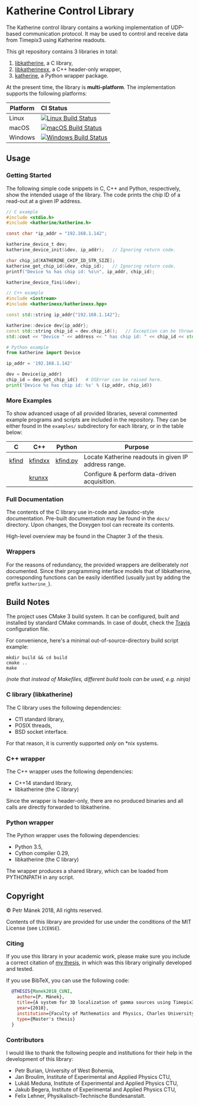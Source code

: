 Katherine Control Library
=========================

The Katherine control library contains a working implementation of
UDP-based communication protocol. It may be used to control and receive
data from Timepix3 using Katherine readouts.

This git repository contains 3 libraries in total:

 1. [libkatherine](./c/), a C library,
 2. [libkatherinexx](./cxx/), a C++ header-only wrapper,
 3. [katherine](./python/), a Python wrapper package.

At the present time, the library is **multi-platform**. The implementation
supports the following platforms:

Platform | CI Status
---------|:---------
Linux    | [![Linux Build Status][travis-badge-linux]][travis]
macOS    | [![macOS Build Status][travis-badge-osx]][travis]
Windows  | [![Windows Build Status][travis-badge-windows]][travis]


## Usage

### Getting Started

The following simple code snippets in C, C++ and Python, respectively,
show the intended usage of the library. The code prints the chip ID of
a read-out at a given IP address.

```c
// C example
#include <stdio.h>
#include <katherine/katherine.h>

const char *ip_addr = "192.168.1.142";

katherine_device_t dev;
katherine_device_init(&dev, ip_addr);   // Ignoring return code.

char chip_id[KATHERINE_CHIP_ID_STR_SIZE];
katherine_get_chip_id(&dev, chip_id);   // Ignoring return code.
printf("Device %s has chip id: %s\n", ip_addr, chip_id);

katherine_device_fini(&dev);
```

```cpp
// C++ example
#include <iostream>
#include <katherinexx/katherinexx.hpp>

const std::string ip_addr{"192.168.1.142"};

katherine::device dev{ip_addr};
const std::string chip_id = dev.chip_id();   // Exception can be thrown here.
std::cout << "Device " << address << " has chip id: " << chip_id << std::endl;
```

```python
# Python example
from katherine import Device

ip_addr = '192.168.1.142'

dev = Device(ip_addr)
chip_id = dev.get_chip_id()   # OSError can be raised here.
print('Device %s has chip id: %s' % (ip_addr, chip_id))
```

### More Examples

To show advanced usage of all provided libraries, several commented example
programs and scripts are included in the repository. They can be either found
in the `examples/` subdirectory for each library, or in the table below:

| C                             | C++                                   | Python                                    | Purpose                                              |
|-------------------------------|---------------------------------------|-------------------------------------------|------------------------------------------------------|
| [kfind](./c/examples/kfind.c) | [kfindxx](./cxx/examples/kfindxx.cpp) | [kfind.py](./python/examples/kfind.py)    | Locate Katherine readouts in given IP address range. |
|                               | [krunxx](./cxx/examples/krunxx.cpp)   |                                           | Configure & perform data-driven acquisition.         |


### Full Documentation

The contents of the C library use in-code and Javadoc-style documentation.
Pre-built documentation may be found in the `docs/` directory. Upon changes,
the Doxygen tool can recreate its contents.

High-level overview may be found in the Chapter 3 of the thesis.


### Wrappers

For the reasons of redundancy, the provided wrappers are deliberately _not_
documented. Since their programming interface models that of libkatherine,
corresponding functions can be easily identified (usually just by adding the
prefix `katherine_`).


## Build Notes

The project uses CMake 3 build system. It can be configured, built and installed
by standard CMake commands. In case of doubt, check the [Travis][travis-yml]
configuration file.

For convenience, here's a minimal out-of-source-directory build script example:

```shell
mkdir build && cd build
cmake ..
make
```

_(note that instead of Makefiles, different build tools can be used, e.g. ninja)_


### C library (libkatherine)

The C library uses the following dependencies:

 - C11 standard library,
 - POSIX threads,
 - BSD socket interface.

For that reason, it is currently supported *only* on \*nix systems.


### C++ wrapper

The C++ wrapper uses the following dependencies:

 - C++14 standard library,
 - libkatherine (the C library)

Since the wrapper is header-only, there are no produced binaries and all calls
are directly forwarded to libkatherine.


### Python wrapper

The Python wrapper uses the following dependencies:

 - Python 3.5,
 - Cython compiler 0.29,
 - libkatherine (the C library)

The wrapper produces a shared library, which can be loaded from PYTHONPATH
in any script.


## Copyright

&copy; Petr Mánek 2018, All rights reserved.

Contents of this library are provided for use under the conditions of the
MIT License (see `LICENSE`).


### Citing

If you use this library in your academic work, please make sure you include
a correct citation of [my thesis][thesis], in which was this library originally
developed and tested.

If you use BibTeX, you can use the following code:

```bibtex
  @THESIS{Manek2018_CUNI,
    author={P. Mánek},
    title={A system for 3D localization of gamma sources using Timepix3-based Compton cameras},
    year={2018},
    institution={Faculty of Mathematics and Physics, Charles University},
    type={Master's thesis}
  } 
```


### Contributors

I would like to thank the following people and institutions for their help
in the development of this library:

 - Petr Burian, University of West Bohemia,
 - Jan Broulím, Institute of Experimental and Applied Physics CTU,
 - Lukáš Meduna, Institute of Experimental and Applied Physics CTU,
 - Jakub Begera, Institute of Experimental and Applied Physics CTU,
 - Felix Lehner, Physikalisch-Technische Bundesanstalt.


[thesis]: http://hdl.handle.net/20.500.11956/101404

[travis]:               https://travis-ci.org/petrmanek/libkatherine
[travis-yml]:           ./.travis.yml
[travis-badge-linux]:   https://badges.herokuapp.com/travis/petrmanek/libkatherine?env=BADGE=linux&label=build&branch=master
[travis-badge-osx]:     https://badges.herokuapp.com/travis/petrmanek/libkatherine?env=BADGE=osx&label=build&branch=master
[travis-badge-windows]: https://badges.herokuapp.com/travis/petrmanek/libkatherine?env=BADGE=windows&label=build&branch=master

